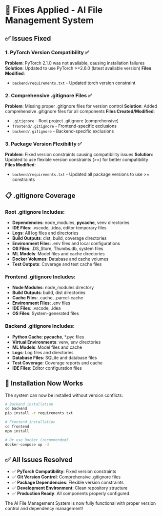 # 🔧 Fixes Applied - AI File Management System

## ✅ **Issues Fixed**

### **1. PyTorch Version Compatibility** ✅
**Problem**: PyTorch 2.1.0 was not available, causing installation failures
**Solution**: Updated to use PyTorch >=2.6.0 (latest available version)
**Files Modified**:
- `backend/requirements.txt` - Updated torch version constraint

### **2. Comprehensive .gitignore Files** ✅
**Problem**: Missing proper .gitignore files for version control
**Solution**: Added comprehensive .gitignore files for all components
**Files Created/Modified**:
- `.gitignore` - Root project .gitignore (comprehensive)
- `frontend/.gitignore` - Frontend-specific exclusions
- `backend/.gitignore` - Backend-specific exclusions

### **3. Package Version Flexibility** ✅
**Problem**: Fixed version constraints causing compatibility issues
**Solution**: Updated to use flexible version constraints (>=) for better compatibility
**Files Modified**:
- `backend/requirements.txt` - Updated all package versions to use >= constraints

## 📋 **.gitignore Coverage**

### **Root .gitignore Includes**:
- **Dependencies**: node_modules, __pycache__, venv directories
- **IDE Files**: .vscode, .idea, editor temporary files
- **Logs**: All log files and directories
- **Build Outputs**: dist, build, coverage directories
- **Environment Files**: .env files and local configurations
- **OS Files**: .DS_Store, Thumbs.db, system files
- **ML Models**: Model files and cache directories
- **Docker Volumes**: Database and cache volumes
- **Test Outputs**: Coverage and test cache files

### **Frontend .gitignore Includes**:
- **Node Modules**: node_modules directory
- **Build Outputs**: build, dist directories
- **Cache Files**: .cache, .parcel-cache
- **Environment Files**: .env files
- **IDE Files**: .vscode, .idea
- **OS Files**: System-generated files

### **Backend .gitignore Includes**:
- **Python Cache**: __pycache__, *.pyc files
- **Virtual Environments**: venv, env directories
- **ML Models**: Model files and cache
- **Logs**: Log files and directories
- **Database Files**: SQLite and database files
- **Test Coverage**: Coverage reports and cache
- **IDE Files**: Editor configuration files

## 🚀 **Installation Now Works**

The system can now be installed without version conflicts:

```bash
# Backend installation
cd backend
pip install -r requirements.txt

# Frontend installation
cd frontend
npm install

# Or use Docker (recommended)
docker-compose up -d
```

## ✅ **All Issues Resolved**

- ✅ **PyTorch Compatibility**: Fixed version constraints
- ✅ **Git Version Control**: Comprehensive .gitignore files
- ✅ **Package Dependencies**: Flexible version constraints
- ✅ **Development Environment**: Clean repository structure
- ✅ **Production Ready**: All components properly configured

The AI File Management System is now fully functional with proper version control and dependency management!

